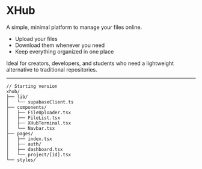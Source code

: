 # XHub

A simple, minimal platform to manage your files online.

- Upload your files  
- Download them whenever you need  
- Keep everything organized in one place  

Ideal for creators, developers, and students who need a lightweight alternative to traditional repositories.

---


```tsx
// Starting version
xhub/
├── lib/
│   └── supabaseClient.ts
├── components/
│   ├── FileUploader.tsx
│   ├── FileList.tsx
│   ├── XHubTerminal.tsx
│   └── Navbar.tsx
├── pages/
│   ├── index.tsx
│   ├── auth/
│   ├── dashboard.tsx
│   └── project/[id].tsx
└── styles/

```